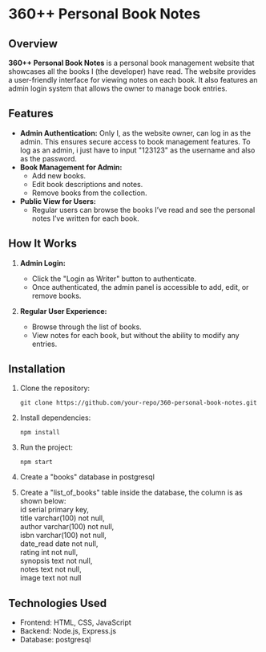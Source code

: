 # 360++ Personal Book Notes

## Overview
**360++ Personal Book Notes** is a personal book management website that showcases all the books I (the developer) have read. The website provides a user-friendly interface for viewing notes on each book. It also features an admin login system that allows the owner to manage book entries.

## Features
- **Admin Authentication:** Only I, as the website owner, can log in as the admin. This ensures secure access to book management features. To log as an admin, i just have to input "123123" as the username and also as the password.
- **Book Management for Admin:**
  - Add new books.
  - Edit book descriptions and notes.
  - Remove books from the collection.
- **Public View for Users:**
  - Regular users can browse the books I’ve read and see the personal notes I’ve written for each book.

## How It Works
1. **Admin Login:** 
   - Click the "Login as Writer" button to authenticate.
   - Once authenticated, the admin panel is accessible to add, edit, or remove books.
   
2. **Regular User Experience:** 
   - Browse through the list of books.
   - View notes for each book, but without the ability to modify any entries.

## Installation
1. Clone the repository:  
   ```
   git clone https://github.com/your-repo/360-personal-book-notes.git
   ```
2. Install dependencies:  
   ```
   npm install
   ```

3. Run the project:  
   ```
   npm start
   ```

4. Create a "books" database in postgresql

5. Create a "list_of_books" table inside the database, the column is as shown below:  
   id serial primary key,   
   title varchar(100) not null,   
   author varchar(100) not null,    
   isbn varchar(100) not null,    
   date_read date not null,     
   rating int not null,    
   synopsis text not null,    
   notes text not null,    
   image text not null    

## Technologies Used
- Frontend: HTML, CSS, JavaScript
- Backend: Node.js, Express.js
- Database: postgresql
